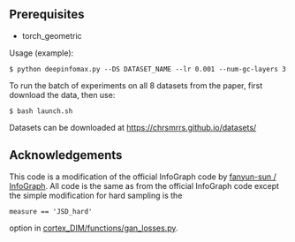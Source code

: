 
## Prerequisites
- torch_geometric


Usage (example):
```
$ python deepinfomax.py --DS DATASET_NAME --lr 0.001 --num-gc-layers 3
```

To run the batch of experiments on all 8 datasets from the paper, first download the data, then use:

```
$ bash launch.sh
```
Datasets can be downloaded at https://chrsmrrs.github.io/datasets/

## Acknowledgements

This code is a modification of the official InfoGraph code by [fanyun-sun
/
InfoGraph](https://github.com/fanyun-sun/InfoGraph). All code is the same as from the official InfoGraph code except the simple modification for hard sampling is the 
```
measure == 'JSD_hard' 
```

option in [cortex_DIM/functions/gan_losses.py](https://github.com/joshr17/HCL/blob/main/graph/cortex_DIM/functions/gan_losses.py).